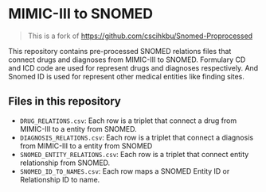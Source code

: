 # MIMIC-III to SNOMED

> This is a fork of https://github.com/cscihkbu/Snomed-Proprocessed

This repository contains pre-processed SNOMED relations files that connect drugs and diagnoses from MIMIC-III to SNOMED. Formulary CD and ICD code are used for represent drugs and diagnoses respectively. And Snomed ID is used for represent other medical entities like finding sites.


## Files in this repository

- `DRUG_RELATIONS.csv`: Each row is a triplet that connect a drug from MIMIC-III to a entity from SNOMED.
- `DIAGNOSIS_RELATIONS.csv`: Each row is a triplet that connect a diagnosis from MIMIC-III to a entity from SNOMED
- `SNOMED_ENTITY_RELATIONS.csv`: Each row is a triplet that connect entity relationship from SNOMED.
- `SNOMED_ID_TO_NAMES.csv`: Each row maps a SNOMED Entity ID or Relationship ID to name.




